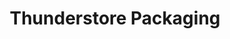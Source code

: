 ---
layout: default
title: Thunderstore Packaging
parent: Thunderstore
grand_parent: Making Mods
---